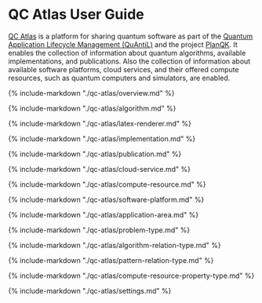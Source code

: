 # QC Atlas User Guide

[QC Atlas](https://github.com/UST-QuAntiL/qc-atlas) is a platform for sharing quantum software as part of the [Quantum Application Lifecycle Management (QuAntiL)](https://github.com/UST-QuAntiL) and the project [PlanQK](https://planqk.de/en/).
It enables the collection of information about quantum algorithms, available implementations, and publications.
Also the collection of information about available software platforms, cloud services, and their offered compute resources, such as quantum computers and simulators, are enabled. 

{%
   include-markdown "./qc-atlas/overview.md"
%}

{%
   include-markdown "./qc-atlas/algorithm.md"
%}

{%
   include-markdown "./qc-atlas/latex-renderer.md"
%}

{%
   include-markdown "./qc-atlas/implementation.md"
%}

{%
   include-markdown "./qc-atlas/publication.md"
%}

{%
   include-markdown "./qc-atlas/cloud-service.md"
%}

{%
   include-markdown "./qc-atlas/compute-resource.md"
%}

{%
   include-markdown "./qc-atlas/software-platform.md"
%}

{%
   include-markdown "./qc-atlas/application-area.md"
%}

{%
   include-markdown "./qc-atlas/problem-type.md"
%}

{%
   include-markdown "./qc-atlas/algorithm-relation-type.md"
%}

{%
   include-markdown "./qc-atlas/pattern-relation-type.md"
%}

{%
   include-markdown "./qc-atlas/compute-resource-property-type.md"
%}

{%
   include-markdown "./qc-atlas/settings.md"
%}